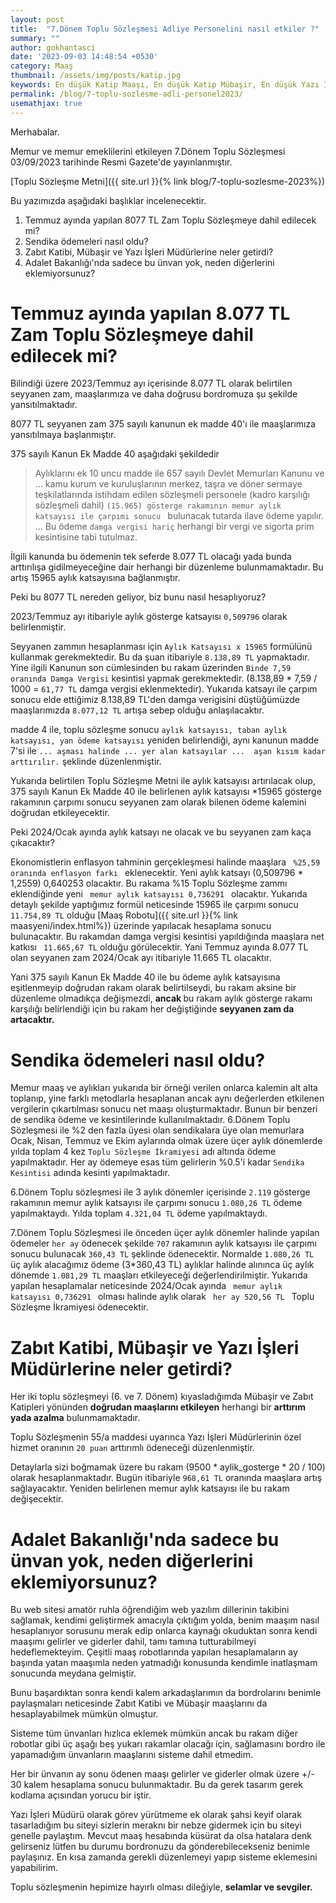 ```yaml
---
layout: post
title:  "7.Dönem Toplu Sözleşmesi Adliye Personelini nasıl etkiler ?"
summary: ""
author: gokhantasci
date: '2023-09-03 14:48:54 +0530'
category: Maaş
thumbnail: /assets/img/posts/katip.jpg
keywords: En düşük Katip Maaşı, En düşük Katip Mübaşir, En düşük Yazı İşleri Müdürü Maaşı, Katip Maaşı, Mübaşir Maaşı, Yazı İşleri Müdürü Maaşı
permalink: /blog/7-toplu-sozlesme-adli-personel2023/
usemathjax: true
---
```



<p>Merhabalar.</p>
<p>Memur ve memur emeklilerini etkileyen 7.Dönem Toplu Sözleşmesi 03/09/2023 tarihinde Resmi Gazete'de yayınlanmıştır. </p>
[Toplu Sözleşme Metni]({{ site.url }}{% link blog/7-toplu-sozlesme-2023%})
<p></p>
<p>Bu yazımızda aşağıdaki başlıklar incelenecektir.</p>
<ol> 
    <li> Temmuz ayında yapılan 8077 TL Zam Toplu Sözleşmeye dahil edilecek mi?</li> 
    <li> Sendika ödemeleri nasıl oldu? </li> 
    <li> Zabıt Katibi, Mübaşir ve Yazı İşleri Müdürlerine neler getirdi? </li> 
    <li> Adalet Bakanlığı'nda sadece bu ünvan yok, neden diğerlerini eklemiyorsunuz? </li> 
</ol>

<h1> Temmuz ayında yapılan 8.077 TL Zam Toplu Sözleşmeye dahil edilecek mi? </h1>

<p>Bilindiği üzere 2023/Temmuz ayı içerisinde 8.077 TL olarak belirtilen seyyanen zam, maaşlarımıza ve daha doğrusu bordromuza şu şekilde yansıtılmaktadır.</p>
<p>
8077 TL seyyanen zam 375 sayılı kanunun ek madde 40'ı ile maaşlarımıza yansıtılmaya başlanmıştır.</p>
<p>375 sayılı Kanun Ek Madde 40 aşağıdaki şekildedir</p>

<blockquote> <p>Aylıklarını ek 10 uncu madde ile 657 sayılı Devlet Memurları Kanunu ve ... kamu kurum ve kuruluşlarının merkez, taşra ve döner sermaye teşkilatlarında istihdam edilen sözleşmeli personele (kadro karşılığı sözleşmeli dahil) <code class="highlighter-rouge">(15.965) gösterge rakamının memur aylık katsayısı ile çarpımı sonucu </code> bulunacak tutarda ilave ödeme yapılır. ...  Bu ödeme <code class="highlighter-rouge">damga vergisi hariç</code> herhangi bir vergi ve sigorta prim kesintisine tabi tutulmaz. </p> </blockquote>

<p>İlgili kanunda bu ödemenin tek seferde 8.077 TL olacağı yada bunda arttırılışa gidilmeyeceğine dair herhangi bir düzenleme bulunmamaktadır. Bu artış 15965 aylık katsayısına bağlanmıştır.</p>
<p>Peki bu 8077 TL nereden geliyor, biz bunu nasıl hesaplıyoruz?</p>
<p>2023/Temmuz ayı itibariyle aylık gösterge katsayısı <code class="highlighter-rouge">0,509796</code> olarak belirlenmiştir.</p>
<p>Seyyanen zammın hesaplanması için <code class="highlighter-rouge">Aylık Katsayısı x 15965</code> formülünü kullanmak gerekmektedir. Bu da şuan itibariyle <code class="highlighter-rouge">8.138,89 TL</code> yapmaktadır. Yine ilgili Kanunun son cümlesinden bu rakam üzerinden <code class="highlighter-rouge">Binde 7,59 oranında Damga Vergisi</code> kesintisi yapmak gerekmektedir. (8.138,89 * 7,59 / 1000 = <code class="highlighter-rouge">61,77 TL</code> damga vergisi eklenmektedir). Yukarıda katsayı ile çarpım sonucu elde ettiğimiz 8.138,89 TL'den damga verigisini düştüğümüzde maaşlarımızda <code class="highlighter-rouge">8.077,12 TL</code> artışa sebep olduğu anlaşılacaktır.</p>

<p> madde 4 ile, toplu sözleşme sonucu <code class="highlighter-rouge">aylık katsayısı, taban aylık katsayısı, yan ödeme katsayısı</code> yeniden belirlendiği, aynı kanunun madde 7'si ile <code class="highlighter-rouge">... aşması halinde ... yer alan katsayılar ...  aşan kısım kadar arttırılır.</code> şeklinde düzenlenmiştir.  </p>

<p>Yukarıda belirtilen Toplu Sözleşme Metni ile aylık katsayısı artırılacak olup, 375 sayılı Kanun Ek Madde 40 ile belirlenen aylık katsayısı *15965 gösterge rakamının çarpımı sonucu seyyanen zam olarak bilenen ödeme kalemini doğrudan etkileyecektir. </p>

<p>Peki 2024/Ocak ayında aylık katsayı ne olacak ve bu seyyanen zam kaça çıkacaktır?</p>
<p>Ekonomistlerin enflasyon tahminin gerçekleşmesi halinde maaşlara <code class="highlighter-rouge"> %25,59 oranında enflasyon farkı </code> eklenecektir. Yeni aylık katsayı (0,509796 * 1,2559) 0,640253 olacaktır. Bu rakama %15 Toplu Sözleşme zammı eklendiğinde yeni <code class="highlighter-rouge"> memur aylık katsayısı 0,736291 </code> olacaktır. Yukarıda detaylı şekilde yaptığımız formül neticesinde 15965 ile çarpımı sonucu <code class="highlighter-rouge"> 11.754,89 TL</code> olduğu [Maaş Robotu]({{ site.url }}{% link maasyeni/index.html%}) üzerinde yapılacak hesaplama sonucu bulunacaktır. Bu rakamdan damga vergisi kesintisi yapıldığında maaşlara net katkısı <code class="highlighter-rouge"> 11.665,67 TL</code> olduğu görülecektir. Yani Temmuz ayında 8.077 TL olan seyyanen zam 2024/Ocak ayı itibariyle 11.665 TL olacaktır.</p>
<p>Yani 375 sayılı Kanun Ek Madde 40 ile bu ödeme aylık katsayısına eşitlenmeyip doğrudan rakam olarak belirtilseydi, bu rakam aksine bir düzenleme olmadıkça değişmezdi, <strong> ancak </strong> bu rakam aylık gösterge rakamı karşılığı belirlendiği için bu rakam her değiştiğinde <strong>seyyanen zam da artacaktır.</strong></p>

<h1> Sendika ödemeleri nasıl oldu? </h1>

<p>Memur maaş ve aylıkları yukarıda bir örneği verilen onlarca kalemin alt alta toplanıp, yine farklı metodlarla hesaplanan ancak aynı değerlerden etkilenen vergilerin çıkartılması sonucu net maaşı oluşturmaktadır. Bunun bir benzeri de sendika ödeme ve kesintilerinde kullanılmaktadır. 6.Dönem Toplu Sözleşmesi ile %2 den fazla üyesi olan sendikalara üye olan memurlara Ocak, Nisan, Temmuz ve Ekim aylarında olmak üzere üçer aylık dönemlerde yılda toplam 4 kez <code class="highlighter-rouge">Toplu Sözleşme İkramiyesi</code> adı altında ödeme yapılmaktadır. Her ay ödemeye esas tüm gelirlerin %0.5'i kadar  <code class="highlighter-rouge">Sendika Kesintisi</code> adında kesinti yapılmaktadır.</p>

<p>6.Dönem Toplu sözleşmesi ile 3 aylık dönemler içerisinde <code class="highlighter-rouge">2.119</code> gösterge rakamının memur aylık katsayısı ile çarpımı sonucu <code class="highlighter-rouge">1.080,26 TL</code> ödeme yapılmaktaydı. Yılda toplam <code class="highlighter-rouge">4.321,04 TL</code> ödeme yapılmaktaydı.</p>

<p>7.Dönem Toplu Sözleşmesi ile önceden üçer aylık dönemler halinde yapılan ödemeler <code class="highlighter-rouge">her ay</code> ödenecek şekilde <code class="highlighter-rouge">707</code> rakamının aylık katsayısı ile çarpımı sonucu bulunacak <code class="highlighter-rouge">360,43 TL</code> şeklinde ödenecektir. Normalde <code class="highlighter-rouge">1.080,26 TL</code> üç aylık alacağımız ödeme (3*360,43 TL)  aylıklar halinde alınınca üç aylık dönemde <code class="highlighter-rouge">1.081,29 TL</code> maaşları etkileyeceği değerlendirilmiştir. Yukarıda yapılan hesaplamalar neticesinde 2024/Ocak ayında <code class="highlighter-rouge"> memur aylık katsayısı 0,736291 </code> olması halinde aylık olarak <code class="highlighter-rouge"> her ay 520,56 TL </code> Toplu Sözleşme İkramiyesi ödenecektir.</p>

<h1> Zabıt Katibi, Mübaşir ve Yazı İşleri Müdürlerine neler getirdi? </h1>

<p>Her iki toplu sözleşmeyi (6. ve 7. Dönem)  kıyasladığımda Mübaşir ve Zabıt Katipleri yönünden <strong>doğrudan maaşlarını etkileyen</strong> herhangi bir <strong> arttırım yada azalma</strong> bulunmamaktadır.</p>
<p>Toplu Sözleşmenin 55/a maddesi uyarınca Yazı İşleri Müdürlerinin özel hizmet oranının <code class="highlighter-rouge">20 puan</code> arttırımlı ödeneceği düzenlenmiştir.</p>
<p>Detaylarla sizi boğmamak üzere bu rakam (9500 * aylik_gosterge * 20 / 100) olarak hesaplanmaktadır. Bugün itibariyle <code class="highlighter-rouge">968,61 TL</code> oranında maaşlara artış sağlayacaktır. Yeniden belirlenen memur aylık katsayısı ile bu rakam değişecektir.</p>

<h1> Adalet Bakanlığı'nda sadece bu ünvan yok, neden diğerlerini eklemiyorsunuz? </h1>
<p>Bu web sitesi amatör ruhla öğrendiğim web yazılım dillerinin takibini sağlamak, kendimi geliştirmek amacıyla çıktığım yolda, benim maaşım nasıl hesaplanıyor sorusunu merak edip onlarca kaynağı okuduktan sonra kendi maaşımı gelirler ve giderler dahil, tamı tamına tutturabilmeyi hedeflemekteyim. Çeşitli maaş robotlarında yapılan hesaplamaların ay başında yatan maaşımla neden yatmadığı konusunda kendimle inatlaşmam sonucunda meydana gelmiştir.</p>
<p>Bunu başardıktan sonra kendi kalem arkadaşlarımın da bordrolarını benimle paylaşmaları neticesinde Zabıt Katibi ve Mübaşir maaşlarını da hesaplayabilmek mümkün olmuştur.</p>
<p>Sisteme tüm ünvanları hızlıca eklemek mümkün ancak bu rakam diğer robotlar gibi üç aşağı beş yukarı rakamlar olacağı için, sağlamasını bordro ile yapamadığım ünvanların maaşlarını sisteme dahil etmedim. </p>
<p>Her bir ünvanın ay sonu ödenen maaşı gelirler ve giderler olmak üzere +/- 30 kalem hesaplama sonucu bulunmaktadır. Bu da gerek tasarım gerek kodlama açısından yorucu bir iştir.</p>
<p>Yazı İşleri Müdürü olarak görev yürütmeme ek olarak şahsi keyif olarak tasarladığım bu siteyi sizlerin meraknı bir nebze gidermek için bu siteyi genelle paylaştım. Mevcut maaş hesabında küsürat da olsa hatalara denk gelirseniz lütfen bu durumu bordronuzu da gönderebilecekseniz benimle paylaşınız. En kısa zamanda gerekli düzenlemeyi yapıp sisteme eklemesini yapabilirim.</p>
<p>Toplu sözleşmenin hepimize hayırlı olması dileğiyle, <strong>selamlar ve sevgiler.</strong></p>


</body>
</html>